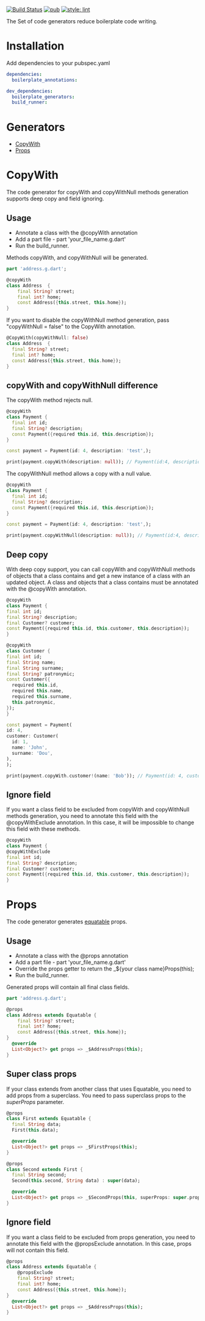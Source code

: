 [![Build Status](https://github.com/KirsApps/boilerplate_generators/workflows/build/badge.svg)](https://github.com/KirsApps/boilerplate_generators/actions?query=workflow%3A"build"+branch%3Amaster)
[![pub](https://img.shields.io/pub/v/boilerplate_generators.svg)](https://pub.dev/packages/boilerplate_generators)
[![style: lint](https://img.shields.io/badge/style-lint-4BC0F5.svg)](https://pub.dev/packages/lint)

The Set of code generators reduce boilerplate code writing.

# Installation
Add dependencies to your pubspec.yaml
```yaml
dependencies:
  boilerplate_annotations:

dev_dependencies:
  boilerplate_generators:
  build_runner:
```

# Generators
* [CopyWith](#CopyWith)
* [Props](#Props)

# CopyWith
The code generator for copyWith and copyWithNull methods generation supports deep copy and field ignoring.

## Usage
* Annotate a class with the @copyWith annotation
* Add a part file - part 'your_file_name.g.dart'
* Run the build_runner.

Methods copyWith, and copyWithNull will be generated.

```dart
part 'address.g.dart';

@copyWith
class Address  {
    final String? street;
    final int? home;
    const Address({this.street, this.home});
}
  ```
If you want to disable the copyWithNull method generation, pass "copyWithNull = false" to the CopyWith annotation.

  ```dart
@CopyWith(copyWithNull: false)
class Address  {
    final String? street;
    final int? home;
    const Address({this.street, this.home});
}
  ```

## copyWith and copyWithNull difference

The copyWith method rejects null.
  ```dart
@copyWith
class Payment {
    final int id;
    final String? description;
    const Payment({required this.id, this.description});
}

const payment = Payment(id: 4, description: 'test',);

print(payment.copyWith(description: null)); // Payment(id:4, description: test)
  ```
The copyWithNull method allows a copy with a null value.
  ```dart
@copyWith
class Payment {
    final int id;
    final String? description;
    const Payment({required this.id, this.description});
}

const payment = Payment(id: 4, description: 'test',);

print(payment.copyWithNull(description: null)); // Payment(id:4, description: null)
  ```

## Deep copy
With deep copy support, you can call copyWith and copyWithNull methods of objects that a class contains and get a new instance of a class with an updated object. 
A class and objects that a class contains must be annotated with the @copyWith annotation.

  ```dart
@copyWith
class Payment {
  final int id;
  final String? description;
  final Customer? customer;
  const Payment({required this.id, this.customer, this.description});
}

@copyWith
class Customer {
  final int id;
  final String name;
  final String surname;
  final String? patronymic;
  const Customer({
    required this.id,
    required this.name,
    required this.surname,
    this.patronymic,
  });
}

const payment = Payment(
  id: 4,
  customer: Customer(
    id: 1,
    name: 'John',
    surname: 'Dou',
  ),
);

print(payment.copyWith.customer!(name: 'Bob')); // Payment(id: 4, customer: Customer(id: 1,name: 'Bob',surname: 'Dou'))
  ```

## Ignore field
If you want a class field to be excluded from copyWith and copyWithNull methods generation, you need to annotate this field with the @copyWithExclude annotation.
In this case, it will be impossible to change this field with these methods.
  ```dart
@copyWith
class Payment {
  @copyWithExclude
  final int id;
  final String? description;
  final Customer? customer;
  const Payment({required this.id, this.customer, this.description});
}
  ```

# Props
The code generator generates [equatable](https://pub.dev/packages/equatable) props.

## Usage
* Annotate a class with the @props annotation
* Add a part file - part 'your_file_name.g.dart'
* Override the props getter to return the _${your class name}Props(this);
* Run the build_runner.

Generated props will contain all final class fields.
```dart
part 'address.g.dart';

@props
class Address extends Equatable {
    final String? street;
    final int? home;
    const Address({this.street, this.home});
}
  @override
  List<Object?> get props => _$AddressProps(this);
}
  ```

## Super class props
If your class extends from another class that uses Equatable, you need to add props from a superclass. 
You need to pass superclass props to the *superProps* parameter.

```dart
@props
class First extends Equatable {
  final String data;
  First(this.data);

  @override
  List<Object?> get props => _$FirstProps(this);
}

@props
class Second extends First {
  final String second;
  Second(this.second, String data) : super(data);

  @override
  List<Object?> get props => _$SecondProps(this, superProps: super.props);
}
  ```

## Ignore field
If you want a class field to be excluded from props generation, you need to annotate this field with the @propsExclude annotation.
In this case, props will not contain this field.
```dart
@props
class Address extends Equatable {
    @propsExclude
    final String? street;
    final int? home;
    const Address({this.street, this.home});
}
  @override
  List<Object?> get props => _$AddressProps(this);
}
  ```